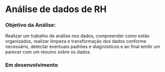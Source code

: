 # Análise de dados de RH


### Objetivo da Análise:

Realizar um trabalho de análise nos dados, compreender como estão organizados, realizar limpeza e transformação dos dados conforme necessário, detectar eventuais padrões e diagnósticos e ao final emitir um parecer com um resumo sobre os dados.


### Em desenvolvimento
